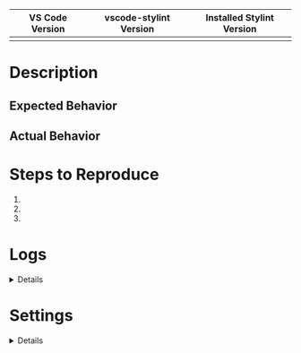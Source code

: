<!-- Please fulfill the table below-->
| VS Code Version | vscode-stylint Version | Installed Stylint Version |
| --------------- | ---------------------- | ------------------------- |
|                 |                        |                           |

# Description
<!-- Please add a brief description of the error you are receiving here.-->


## Expected Behavior
<!-- How should the extension act? -->


## Actual Behavior
<!-- How is the extension actually behaving? -->


# Steps to Reproduce
<!-- Please add here all necessary steps that need to be taken to reproduce the behavior. -->
1. 
2. 
3. 

# Logs
<!-- Add the setting "stylint.trace.server": "verbose" to your settings.json 
and then copy the log of the extension below -->
<details><pre><code>
<!-- Please add the corresponding log output of the extension here -->

</code></pre></details>

# Settings
<details><pre><code>
<!-- Please add all stylint settings of your settings.json here -->

</code></pre></details>
